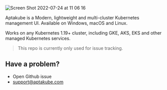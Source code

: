 ![Screen Shot 2022-07-24 at 11 06 16](https://user-images.githubusercontent.com/94755/180642241-f8886b97-2aa9-42f8-b3d7-338b19fb4daf.png)

Aptakube is a Modern, lightweight and multi-cluster Kubernetes management UI. Available on Windows, macOS and Linux.

Works on any Kubernetes 1.19+ cluster, including GKE, AKS, EKS and other managed Kubernetes services.

> This repo is currently only used for issue tracking.

## Have a problem?

- Open Github issue
- support@aptakube.com
